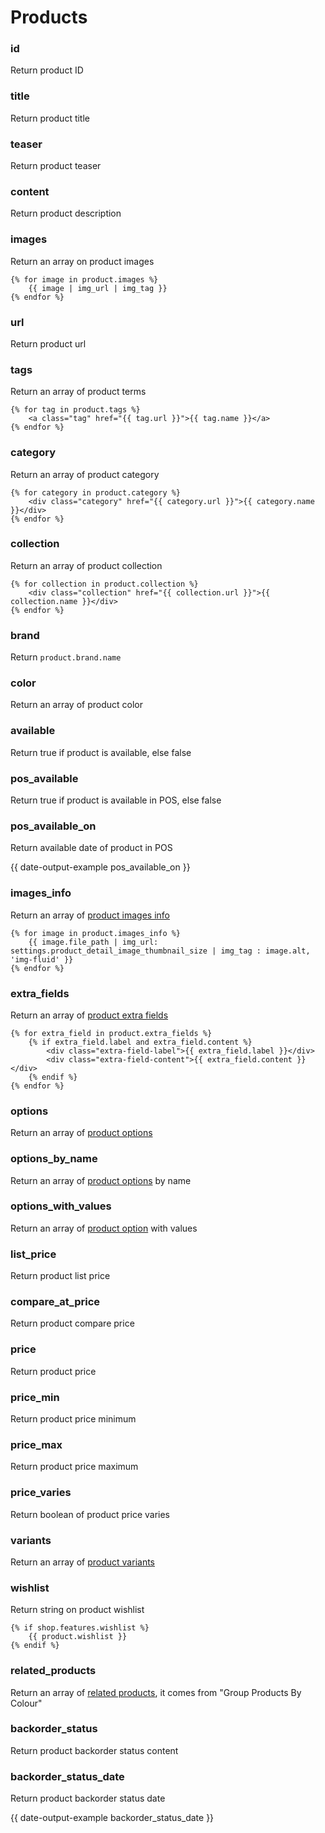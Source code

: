 # Products

### id

Return product ID



### title

Return product title



### teaser

Return product teaser



### content

Return product description



### images

Return an array on product images

```
{% for image in product.images %}
    {{ image | img_url | img_tag }}
{% endfor %}
```

### url

Return product url



### tags

Return an array of product terms

```
{% for tag in product.tags %}
    <a class="tag" href="{{ tag.url }}">{{ tag.name }}</a>
{% endfor %}
```



### category

Return an array of product category

```
{% for category in product.category %}
    <div class="category" href="{{ category.url }}">{{ category.name }}</div>
{% endfor %}
```



### collection

Return an array of product collection

```
{% for collection in product.collection %}
    <div class="collection" href="{{ collection.url }}">{{ collection.name }}</div>
{% endfor %}
```



### brand

Return `product.brand.name`



### color

Return an array of product color



### available

Return true if product is available, else false



### pos\_available

Return true if product is available in POS, else false



### pos\_available\_on

Return available date of product in POS

{{ date-output-example pos_available_on }}



### images\_info

Return an array of [product images info](liquid/variables/products/product-image-info.md)

```
{% for image in product.images_info %}
    {{ image.file_path | img_url: settings.product_detail_image_thumbnail_size | img_tag : image.alt, 'img-fluid' }}   
{% endfor %}
```



### extra\_fields

Return an array of [product extra fields](liquid/variables/products/product-extra-field.md)

```
{% for extra_field in product.extra_fields %}
    {% if extra_field.label and extra_field.content %}
        <div class="extra-field-label">{{ extra_field.label }}</div>
        <div class="extra-field-content">{{ extra_field.content }}</div>
    {% endif %}
{% endfor %}
```



### options

Return an array of [product options](liquid/variables/products/product-option.md)&#x20;



### options\_by\_name

Return an array of [product options](liquid/variables/products/product-option.md) by name



### options\_with\_values

Return an array of [product option](liquid/variables/products/product-option.md) with values



### list\_price

Return product list price



### compare\_at\_price

Return product compare price



### price

Return product price



### price\_min

Return product price minimum



### price\_max

Return product price maximum



### price\_varies

Return boolean of product price varies



### variants

Return an array of [product variants](liquid/variables/products/product-variant.md)



### wishlist

Return string on product wishlist

```
{% if shop.features.wishlist %}
    {{ product.wishlist }}
{% endif %}
```



### related\_products

Return an array of [related products](liquid/variables/products/related-product.md), it comes from "Group Products By Colour"



### backorder\_status

Return product backorder status content



### backorder\_status\_date

Return product backorder status date

{{ date-output-example backorder_status_date }}

